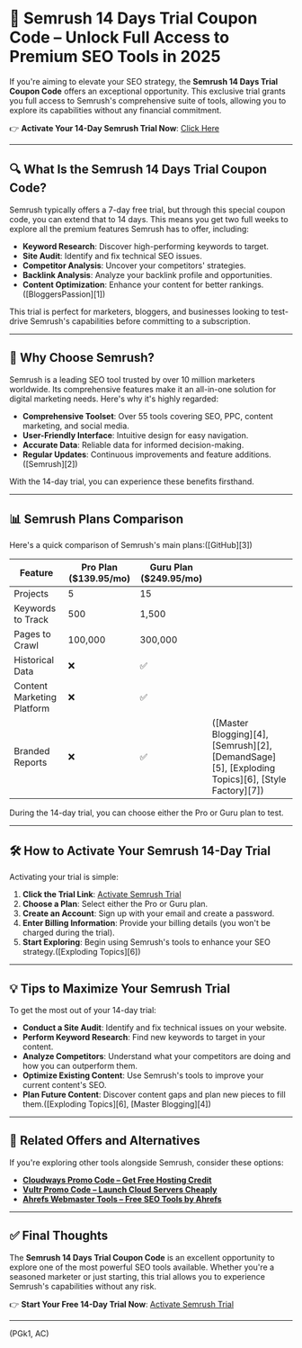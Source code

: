 # 🚀 Semrush 14 Days Trial Coupon Code – Unlock Full Access to Premium SEO Tools in 2025

If you're aiming to elevate your SEO strategy, the **Semrush 14 Days Trial Coupon Code** offers an exceptional opportunity. This exclusive trial grants you full access to Semrush's comprehensive suite of tools, allowing you to explore its capabilities without any financial commitment.

👉 **Activate Your 14-Day Semrush Trial Now**: [Click Here](https://snipitx.com/semrush-safal)

---

## 🔍 What Is the Semrush 14 Days Trial Coupon Code?

Semrush typically offers a 7-day free trial, but through this special coupon code, you can extend that to 14 days. This means you get two full weeks to explore all the premium features Semrush has to offer, including:

* **Keyword Research**: Discover high-performing keywords to target.
* **Site Audit**: Identify and fix technical SEO issues.
* **Competitor Analysis**: Uncover your competitors' strategies.
* **Backlink Analysis**: Analyze your backlink profile and opportunities.
* **Content Optimization**: Enhance your content for better rankings.([BloggersPassion][1])

This trial is perfect for marketers, bloggers, and businesses looking to test-drive Semrush's capabilities before committing to a subscription.

---

## 🧠 Why Choose Semrush?

Semrush is a leading SEO tool trusted by over 10 million marketers worldwide. Its comprehensive features make it an all-in-one solution for digital marketing needs. Here's why it's highly regarded:

* **Comprehensive Toolset**: Over 55 tools covering SEO, PPC, content marketing, and social media.
* **User-Friendly Interface**: Intuitive design for easy navigation.
* **Accurate Data**: Reliable data for informed decision-making.
* **Regular Updates**: Continuous improvements and feature additions.([Semrush][2])

With the 14-day trial, you can experience these benefits firsthand.

---

## 📊 Semrush Plans Comparison

Here's a quick comparison of Semrush's main plans:([GitHub][3])

| Feature                    | Pro Plan (\$139.95/mo) | Guru Plan (\$249.95/mo) |                                                                                                  |
| -------------------------- | ---------------------- | ----------------------- | ------------------------------------------------------------------------------------------------ |
| Projects                   | 5                      | 15                      |                                                                                                  |
| Keywords to Track          | 500                    | 1,500                   |                                                                                                  |
| Pages to Crawl             | 100,000                | 300,000                 |                                                                                                  |
| Historical Data            | ❌                      | ✅                       |                                                                                                  |
| Content Marketing Platform | ❌                      | ✅                       |                                                                                                  |
| Branded Reports            | ❌                      | ✅                       | ([Master Blogging][4], [Semrush][2], [DemandSage][5], [Exploding Topics][6], [Style Factory][7]) |

During the 14-day trial, you can choose either the Pro or Guru plan to test.

---

## 🛠️ How to Activate Your Semrush 14-Day Trial

Activating your trial is simple:

1. **Click the Trial Link**: [Activate Semrush Trial](https://snipitx.com/semrush-safal)
2. **Choose a Plan**: Select either the Pro or Guru plan.
3. **Create an Account**: Sign up with your email and create a password.
4. **Enter Billing Information**: Provide your billing details (you won't be charged during the trial).
5. **Start Exploring**: Begin using Semrush's tools to enhance your SEO strategy.([Exploding Topics][6])

---

## 💡 Tips to Maximize Your Semrush Trial

To get the most out of your 14-day trial:

* **Conduct a Site Audit**: Identify and fix technical issues on your website.
* **Perform Keyword Research**: Find new keywords to target in your content.
* **Analyze Competitors**: Understand what your competitors are doing and how you can outperform them.
* **Optimize Existing Content**: Use Semrush's tools to improve your current content's SEO.
* **Plan Future Content**: Discover content gaps and plan new pieces to fill them.([Exploding Topics][6], [Master Blogging][4])

---

## 🔄 Related Offers and Alternatives

If you're exploring other tools alongside Semrush, consider these options:

* **[Cloudways Promo Code – Get Free Hosting Credit](https://snipitx.com/cloudways-jy)**
* **[Vultr Promo Code – Launch Cloud Servers Cheaply](https://snipitx.com/vultr-jy)**
* **[Ahrefs Webmaster Tools – Free SEO Tools by Ahrefs](https://ahrefs.com/webmaster-tools)**

---

## ✅ Final Thoughts

The **Semrush 14 Days Trial Coupon Code** is an excellent opportunity to explore one of the most powerful SEO tools available. Whether you're a seasoned marketer or just starting, this trial allows you to experience Semrush's capabilities without any risk.

👉 **Start Your Free 14-Day Trial Now**: [Activate Semrush Trial](https://snipitx.com/semrush-safal)

---

(PGk1, AC)